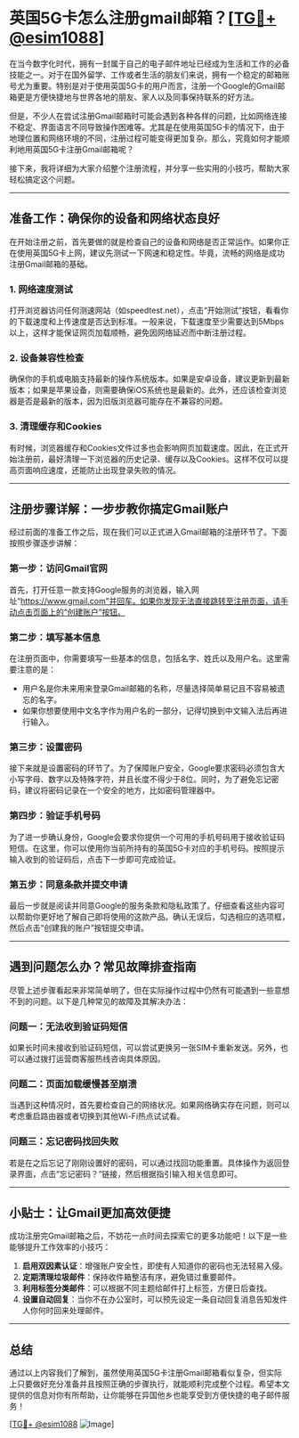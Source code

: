 # 英国5G卡怎么注册gmail邮箱？[[TG💪+ @esim1088](https://t.me/s/esim1088)]

在当今数字化时代，拥有一封属于自己的电子邮件地址已经成为生活和工作的必备技能之一。对于在国外留学、工作或者生活的朋友们来说，拥有一个稳定的邮箱账号尤为重要。特别是对于使用英国5G卡的用户而言，注册一个Google的Gmail邮箱更是方便快捷地与世界各地的朋友、家人以及同事保持联系的好方法。

但是，不少人在尝试注册Gmail邮箱时可能会遇到各种各样的问题，比如网络连接不稳定、界面语言不同导致操作困难等。尤其是在使用英国5G卡的情况下，由于地理位置和网络环境的不同，注册过程可能变得更加复杂。那么，究竟如何才能顺利地用英国5G卡注册Gmail邮箱呢？

接下来，我将详细为大家介绍整个注册流程，并分享一些实用的小技巧，帮助大家轻松搞定这个问题。

---

## 准备工作：确保你的设备和网络状态良好

在开始注册之前，首先要做的就是检查自己的设备和网络是否正常运作。如果你正在使用英国5G卡上网，建议先测试一下网速和稳定性。毕竟，流畅的网络是成功注册Gmail邮箱的基础。

### 1. 网络速度测试
打开浏览器访问任何测速网站（如speedtest.net），点击“开始测试”按钮，看看你的下载速度和上传速度是否达到标准。一般来说，下载速度至少需要达到5Mbps以上，这样才能保证网页加载顺畅，避免因网络延迟而中断注册过程。

### 2. 设备兼容性检查
确保你的手机或电脑支持最新的操作系统版本。如果是安卓设备，建议更新到最新版本；如果是苹果设备，则需要确保iOS系统也是最新的。此外，还应该检查浏览器是否是最新的版本，因为旧版浏览器可能存在不兼容的问题。

### 3. 清理缓存和Cookies
有时候，浏览器缓存和Cookies文件过多也会影响网页加载速度。因此，在正式开始注册前，最好清理一下浏览器的历史记录、缓存以及Cookies。这样不仅可以提高页面响应速度，还能防止出现登录失败的情况。

---

## 注册步骤详解：一步步教你搞定Gmail账户

经过前面的准备工作之后，现在我们可以正式进入Gmail邮箱的注册环节了。下面按照步骤逐步讲解：

### 第一步：访问Gmail官网
首先，打开任意一款支持Google服务的浏览器，输入网址“https://www.gmail.com”并回车。如果你发现无法直接跳转至注册页面，请手动点击页面上的“创建账户”按钮。

### 第二步：填写基本信息
在注册页面中，你需要填写一些基本的信息，包括名字、姓氏以及用户名。这里需要注意的是：
- 用户名是你未来用来登录Gmail邮箱的名称，尽量选择简单易记且不容易被遗忘的名字。
- 如果你想要使用中文名字作为用户名的一部分，记得切换到中文输入法后再进行输入。

### 第三步：设置密码
接下来就是设置密码的环节了。为了保障账户安全，Google要求密码必须包含大小写字母、数字以及特殊字符，并且长度不得少于8位。同时，为了避免忘记密码，建议将密码记录在一个安全的地方，比如密码管理器中。

### 第四步：验证手机号码
为了进一步确认身份，Google会要求你提供一个可用的手机号码用于接收验证码短信。在这里，你可以使用你当前所持有的英国5G卡对应的手机号码。按照提示输入收到的验证码后，点击下一步即可完成验证。

### 第五步：同意条款并提交申请
最后一步就是阅读并同意Google的服务条款和隐私政策了。仔细查看这些内容可以帮助你更好地了解自己即将使用的这款产品。确认无误后，勾选相应的选项框，然后点击“创建我的账户”按钮提交申请。

---

## 遇到问题怎么办？常见故障排查指南

尽管上述步骤看起来非常简单明了，但在实际操作过程中仍然有可能遇到一些意想不到的问题。以下是几种常见的故障及其解决办法：

### 问题一：无法收到验证码短信
如果长时间未接收到验证码短信，可以尝试更换另一张SIM卡重新发送。另外，也可以通过拨打运营商客服热线咨询具体原因。

### 问题二：页面加载缓慢甚至崩溃
当遇到这种情况时，首先要检查自己的网络状况。如果网络确实存在问题，则可以考虑重启路由器或者切换到其他Wi-Fi热点试试看。

### 问题三：忘记密码找回失败
若是在之后忘记了刚刚设置好的密码，可以通过找回功能重置。具体操作为返回登录界面，点击“忘记密码？”链接，然后根据指引输入相关信息即可。

---

## 小贴士：让Gmail更加高效便捷

成功注册完Gmail邮箱之后，不妨花一点时间去探索它的更多功能吧！以下是一些能够提升工作效率的小技巧：

1. **启用双因素认证**：增强账户安全性，即使有人知道你的密码也无法轻易入侵。
2. **定期清理垃圾邮件**：保持收件箱整洁有序，避免错过重要邮件。
3. **利用标签分类邮件**：可以根据不同主题给邮件打上标签，方便日后查找。
4. **设置自动回复**：当你不在办公室时，可以预先设定一条自动回复消息告知发件人你何时回来处理邮件。

---

## 总结

通过以上内容我们了解到，虽然使用英国5G卡注册Gmail邮箱看似复杂，但实际上只要做好充分准备并且按照正确的步骤执行，就能顺利完成整个过程。希望本文提供的信息对你有所帮助，让你能够在异国他乡也能享受到方便快捷的电子邮件服务！

[[TG💪+ @esim1088](https://t.me/s/esim1088) ![Image](https://i.postimg.cc/4NQfJmqS/Snipaste-2025-05-13-00-14-12.png)]